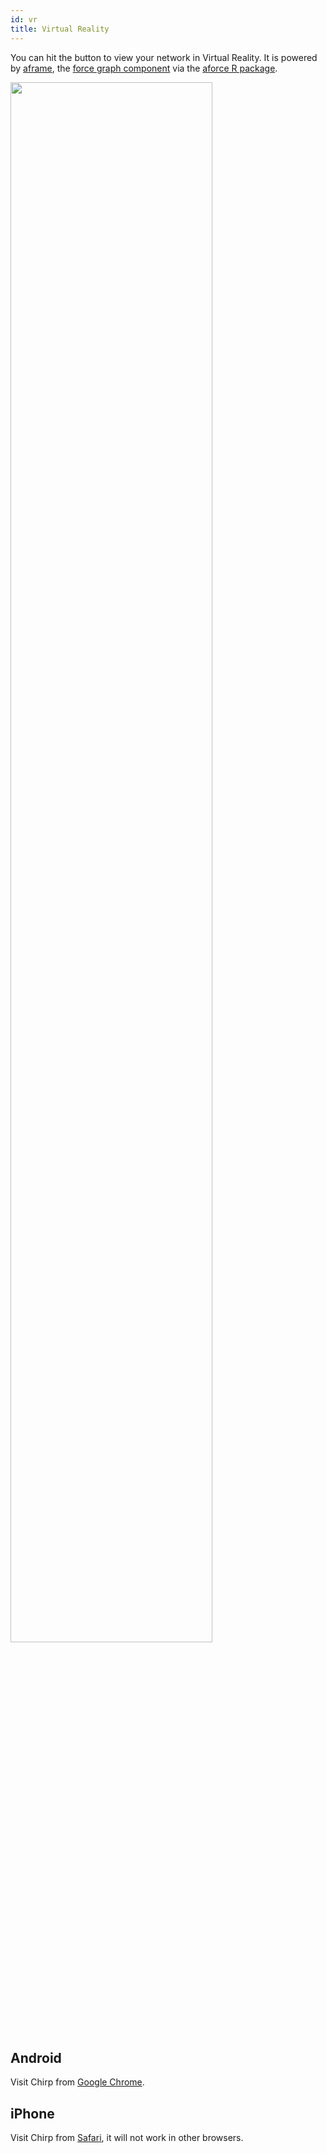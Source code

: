 ```yaml
---
id: vr
title: Virtual Reality
---
```


You can hit the <i class="fas fa-cardboard"></i> button to view your network in Virtual Reality. It is powered by [aframe](https://aframe.io/), the [force graph component](https://github.com/vasturiano/aframe-forcegraph-component) via the [aforce R package](https://aforce.john-coene.com/).

<img src="/img/chirp_vr.png" width="80%"/>

## Android

Visit Chirp from [Google Chrome](https://play.google.com/store/apps/details?id=com.android.chrome).

## iPhone

Visit Chirp from [Safari](https://www.apple.com/lae/safari/), it will not work in other browsers.
